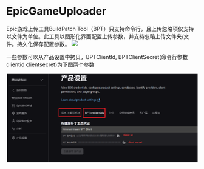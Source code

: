 # EpicGameUploader

Epic游戏上传工具BuildPatch Tool（BPT）只支持命令行，且上传忽略项仅支持以文件为单位。此工具以图形化界面配置上传参数，并支持忽略上传文件夹/文件。持久化保存配置参数。
![](https://github.com/sunsvip/EpicGameUploader/blob/master/preview.png)

一些参数可以从产品设置中拷贝，BPTClientId, BPTClientSecret(命令行参数 clientid clientsecret)为下图两个参数

![](BPTParameters.png)